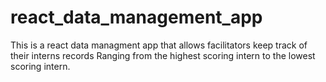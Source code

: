 # react_data_management_app
This is a react data managment app that allows facilitators keep track of their interns records
Ranging from the highest scoring intern to the lowest scoring intern.
